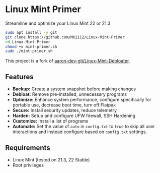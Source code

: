 # Linux Mint Primer

Streamline and optimize your Linux Mint 22 or 21.3

```bash
sudo apt install -y git
git clone https://github.com/MK2112/Linux-Mint-Primer
cd Linux-Mint-Primer
chmod +x mint-primer.sh
sudo ./mint-primer.sh
```
This project is a fork of [aaron-dev-git/Linux-Mint-Debloater](https://github.com/aaron-dev-git/Linux-Mint-Debloater).

## Features

- **Backup:** Create a system snapshot before making changes
- **Debloat:** Remove pre-installed, unnecessary programs
- **Optimize:** Enhance system performance, configure specifically for portable use, decrease boot time, turn off Flatpak
- **Secure:** Install security updates, reduce telemetry
- **Harden:** Setup and configure UFW firewall, SSH Hardening
- **Customize:** Install a list of programs
- **Automate:** Set the value of `auto` in `config.txt` to `true` to skip all user interactions and instead configure based on `config.txt` settings.

## Requirements

- Linux Mint (tested on 21.3, 22 Stable)
- Root privileges
